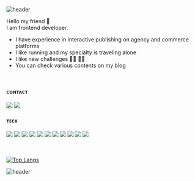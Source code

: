 ![header](https://capsule-render.vercel.app/api?type=wave&text=LeeChaeng!&height=250&fontColor=FFF&color=0:FFCEFF,100:ADCDFF&fontAlignY=35&fontSize=100)

Hello my friend 🤍  
I am frontend developer.
- I have experience in interactive publishing on agency and commerce platforms
- I like running and my specialty is traveling alone
- I like new challenges 🤜🏻 🤛🏻
- You can check various contents on my blog

<br/>
<div>

<h4>ᴄᴏɴᴛᴀᴄᴛ</h4>
<a href="https://chaeyoung2.tistory.com/" target="_blank"><img src="https://img.shields.io/badge/blog-fd384a?style=flat-square&logo=Blogger&logoColor=white"/></a>
<a href="mailto:cycy8527@gmail.com" target="_blank"><img src="https://img.shields.io/badge/mail-000?style=flat-square&logo=gmail&logoColor=white"/></a>

<h4>ᴛᴇᴄᴋ</h4>
<img src="https://img.shields.io/badge/html5-E34F26?style=flat-square&logo=html5&logoColor=white" >
<img src="https://img.shields.io/badge/css3-1572B6?style=flat-square&logo=css3&logoColor=white">
<img src="https://img.shields.io/badge/Next.js-000000?style=flat-square&logo=Next.js&logoColor=white">
<img src="https://img.shields.io/badge/javascript-F7DF1E?style=flat-square&logo=javascript&logoColor=black">
<img src="https://img.shields.io/badge/TypeScript-3178C6?style=flat-square&logo=TypeScript&logoColor=black">
<img src="https://img.shields.io/badge/styled-components-DB7093?style=flat-square&logo=styled-components&logoColor=white">

<img src="https://img.shields.io/badge/tailwindcss-06B6D4?style=flat-square&logo=tailwindcss&logoColor=black">
<img src="https://img.shields.io/badge/React-61DAFB?style=flat-square&logo=React&logoColor=white"> 
<img src="https://img.shields.io/badge/recoil-3578E5?style=flat-square&logo=recoil&logoColor=white"">
<img src="https://img.shields.io/badge/reactquery-FF4154?style=flat-square&logo=reactquery&logoColor=white"">
<img src="https://img.shields.io/badge/Redux-764ABC?style=flat-square&logo=Redux&logoColor=white">

<!-- <img src="https://img.shields.io/badge/Webpack-8DD6F9?style=flat-square&logo=Webpack&logoColor=white"> -->
<!-- <img src="https://img.shields.io/badge/Redux-764ABC?style=flat-square&logo=Redux&logoColor=white">


<br/>
<br/>
<!-- <h3>I n t e r e s t i n g..❤️ </h3>
<a href="https://fixed-rubidium-143.notion.site/a5ecc887af2d412589d290957ee8332d?pvs=4" target="_blank"><img src="https://img.shields.io/badge/figma(보러가기)-fd384a?style=flat-square&logo=Figma&logoColor=white"/></a> -->


</div>

<br/>
<br/>
<div>

[![Top Langs](https://github-readme-stats.vercel.app/api/top-langs/?username=chae-young&layout=compact&theme=dark)](https://github.com/anuraghazra/github-readme-stats)

![header](https://capsule-render.vercel.app/api?type=wave&height=250&fontColor=FFF&color=0:FFCEFF,100:ADCDFF&section=footer)
</div>



